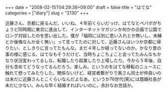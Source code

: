 +++
date = "2008-02-15T04:29:38+09:00"
draft = false
title = "はてな"
categories = ["diary"]
slug = "2130"
+++

近藤さん、京都に戻るんだ。いいね。４年前くらいだっけ、はてなとペパボがちょうど同時期に東京に進出して、インターネットマガジンか何かの企画で公園でロング対談したのを思い出した。僕が「福岡には別に思い入れとか無いし、未練とか後悔なんか全く無い」って言ってたのに対して、近藤さんはいつか京都に帰りたい、としきりに言ってたもんな。まだ４年しか経ってないのか。かなり昔の事の様に感じる。はてなもそうだけど、当時ちょこちょこと会ってたみんなもかなり状況変わってるしな。転職したり起業したり上場したり。今から５年後、自分も含めてどうなってるんだろう。楽しみ。というのをはてな移転のニュースに触れて想ってみたりした。関係ないけど、経営者繋がりで奥さん同士が仲良いのは未だに近藤さんとこくらいなんだよなあ。というか76世代(笑)には既婚社長が未だに少ない。みんな早く結婚すればいいのに。余計なお世話か。
